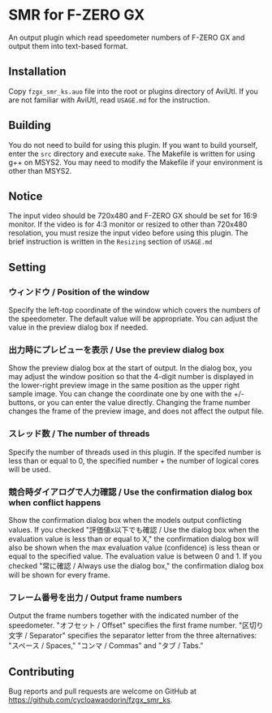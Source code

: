 # SMR for F-ZERO GX
An output plugin which read speedometer numbers of F-ZERO GX and output them into text-based format.

## Installation
Copy `fzgx_smr_ks.auo` file into the root or plugins directory of AviUtl. If you are not familiar with AviUtl, read `USAGE.md` for the instruction.

## Building
You do not need to build for using this plugin. If you want to build yourself, enter the `src` directory and execute `make`. The Makefile is written for using g++ on MSYS2. You may need to modify the Makefile if your environment is other than MSYS2.

## Notice
The input video should be 720x480 and F-ZERO GX should be set for 16:9 monitor. If the video is for 4:3 monitor or resized to other than 720x480 resolation, you must resize the input video before using this plugin. The brief instruction is written in the `Resizing` section of `USAGE.md`

## Setting
### ウィンドウ / Position of the window
Specify the left-top coordinate of the window which covers the numbers of the speedometer. The default value will be appropriate. You can adjust the value in the preview dialog box if needed.

### 出力時にプレビューを表示 / Use the preview dialog box
Show the preview dialog box at the start of output. In the dialog box, you may adjust the window position so that the 4-digit number is displayed in the lower-right preview image in the same position as the upper right sample image. You can change the coordinate one by one with the +/- buttons, or you can enter the  value directly. Changing the frame number changes the frame of the preview image, and does not affect the output file.

### スレッド数 / The number of threads
Specify the number of threads used in this plugin. If the specifed number is less than or equal to 0, the specified number + the number of logical cores will be used.

### 競合時ダイアログで人力確認 / Use the confirmation dialog box when conflict happens
Show the confirmation dialog box when the models output conflicting values. If you checked "評価値x以下でも確認 / Use the dialog box when the evaluation value is less than or equal to X," the confirmation dialog box will also be shown when the max evaluation value (confidence) is less thean or equal to the specified value. The evaluation value is between 0 and 1. If you checked "常に確認 / Always use the dialog box," the confirmation dialog box will be shown for every frame.

### フレーム番号を出力 / Output frame numbers
Output the frame numbers together with the indicated number of the speedometer. "オフセット / Offset" specifies the first frame number. "区切り文字 / Separator" specifies the separator letter from the three alternatives: "スペース / Spaces," "コンマ / Commas" and "タブ / Tabs."

## Contributing
Bug reports and pull requests are welcome on GitHub at https://github.com/cycloawaodorin/fzgx_smr_ks.
